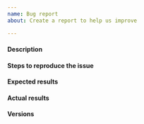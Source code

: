 ```yaml
---
name: Bug report
about: Create a report to help us improve

---
```


#### Description
<!--
Tell us what the bug is about.
Example: Cannot compile for m4a-mb board.
-->

#### Steps to reproduce the issue
<!--
Try to describe as precisely as possible how to reproduce the bug,
describing your hardware configuration, OS, or any custom setup also can help.
-->

#### Expected results
<!--
Describe what should happen
-->

#### Actual results
<!--
Describe what actually happens
-->

#### Versions
<!--
Operating system: Mac OSX, Linux, etc
Build environment: GCC, CLang versions, etc
-->
